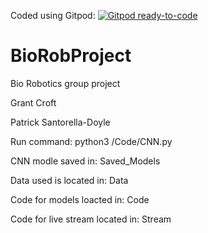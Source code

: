 Coded using Gitpod:
[![Gitpod ready-to-code](https://img.shields.io/badge/Gitpod-ready--to--code-blue?logo=gitpod)](https://gitpod.io/#https://github.com/grantcroft/BioRobProject)

# BioRobProject
Bio Robotics group project

Grant Croft

Patrick Santorella-Doyle


Run command: python3 /Code/CNN.py

CNN modle saved in: Saved_Models

Data used is located in: Data

Code for models loacted in: Code

Code for live stream located in: Stream

